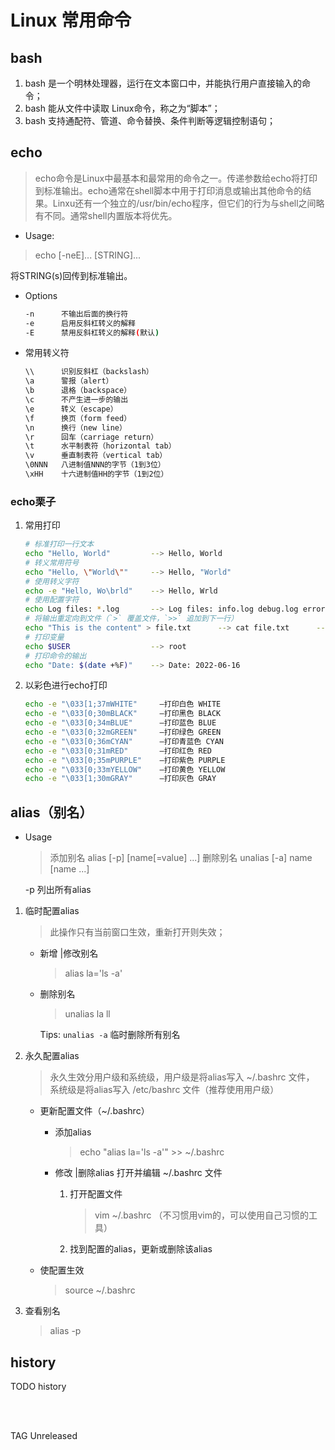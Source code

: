 # Linux 常用命令

## bash

1. bash 是一个明林处理器，运行在文本窗口中，并能执行用户直接输入的命令；
2. bash 能从文件中读取 Linux命令，称之为“脚本”；
3. bash 支持通配符、管道、命令替换、条件判断等逻辑控制语句；

## echo

> echo命令是Linux中最基本和最常用的命令之一。传递参数给echo将打印到标准输出。echo通常在shell脚本中用于打印消息或输出其他命令的结果。Linxu还有一个独立的/usr/bin/echo程序，但它们的行为与shell之间略有不同。通常shell内置版本将优先。

- Usage:

> echo [-neE]... [STRING]...

将STRING(s)回传到标准输出。

- Options

    ```sh
    -n      不输出后面的换行符
    -e      启用反斜杠转义的解释
    -E      禁用反斜杠转义的解释(默认)
    ```

- 常用转义符

    ```sh
    \\      识别反斜杠（backslash）
    \a      警报（alert）
    \b      退格（backspace）
    \c      不产生进一步的输出
    \e      转义（escape）
    \f      换页（form feed）
    \n      换行（new line）
    \r      回车（carriage return）
    \t      水平制表符（horizontal tab）
    \v      垂直制表符（vertical tab）
    \0NNN   八进制值NNN的字节（1到3位）
    \xHH    十六进制值HH的字节（1到2位）
    ```

### echo栗子

1. 常用打印

    ```sh
    # 标准打印一行文本
    echo "Hello, World"         --> Hello, World
    # 转义常用符号
    echo "Hello, \"World\""     --> Hello, "World"
    # 使用转义字符
    echo -e "Hello, Wo\brld"    --> Hello, Wrld
    # 使用配置字符
    echo Log files: *.log       --> Log files: info.log debug.log error.log
    # 将输出重定向到文件（`>` 覆盖文件，`>>` 追加到下一行）
    echo "This is the content" > file.txt      --> cat file.txt      --> This is the content
    # 打印变量
    echo $USER                  --> root
    # 打印命令的输出
    echo "Date: $(date +%F)"    --> Date: 2022-06-16
    ```

2. 以彩色进行echo打印

    ```sh
    echo -e "\033[1;37mWHITE"     –打印白色 WHITE
    echo -e "\033[0;30mBLACK"     –打印黑色 BLACK
    echo -e "\033[0;34mBLUE"      –打印蓝色 BLUE
    echo -e "\033[0;32mGREEN"     –打印绿色 GREEN
    echo -e "\033[0;36mCYAN"      –打印青蓝色 CYAN
    echo -e "\033[0;31mRED"       –打印红色 RED
    echo -e "\033[0;35mPURPLE"    –打印紫色 PURPLE
    echo -e "\033[0;33mYELLOW"    –打印黄色 YELLOW
    echo -e "\033[1;30mGRAY"      –打印灰色 GRAY
    ```

## alias（别名）

- Usage

    > 添加别名 alias [-p] [name[=value] ...]
    > 删除别名 unalias [-a] name [name ...]

    -p 列出所有alias

1. 临时配置alias

    > 此操作只有当前窗口生效，重新打开则失效；

    - 新增 |修改别名
        > alias la='ls -a'

    - 删除别名
        > unalias la ll

        Tips: `unalias -a` 临时删除所有别名

2. 永久配置alias

    > 永久生效分用户级和系统级，用户级是将alias写入 ~/.bashrc 文件， 系统级是将alias写入 /etc/bashrc 文件（推荐使用用户级）

    - 更新配置文件（~/.bashrc）
      - 添加alias
          > echo "alias la='ls -a'" >> ~/.bashrc

      - 修改 |删除alias
        打开并编辑 ~/.bashrc 文件
          1. 打开配置文件
              > vim ~/.bashrc （不习惯用vim的，可以使用自己习惯的工具）

          2. 找到配置的alias，更新或删除该alias

    - 使配置生效
        > source ~/.bashrc

3. 查看别名
    > alias -p

## history

TODO history

</br>
</br>

TAG Unreleased
